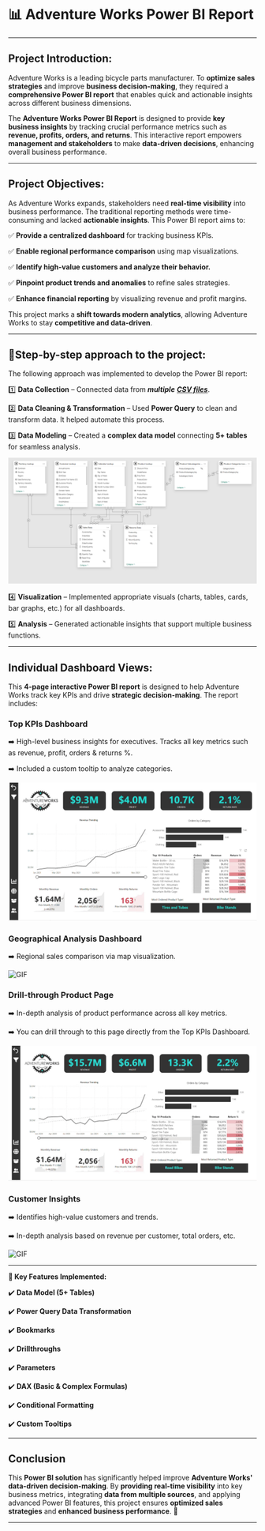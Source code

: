 # 📊 Adventure Works Power BI Report

---

## Project Introduction:
Adventure Works is a leading bicycle parts manufacturer. To **optimize sales strategies** and improve **business decision-making**, they required a **comprehensive Power BI report** that enables quick and actionable insights across different business dimensions.

The **Adventure Works Power BI Report** is designed to provide **key business insights** by tracking crucial performance metrics such as **revenue, profits, orders, and returns**. This interactive report empowers **management and stakeholders** to make **data-driven decisions**, enhancing overall business performance.

---

## Project Objectives:

As Adventure Works expands, stakeholders need **real-time visibility** into business performance. The traditional reporting methods were time-consuming and lacked **actionable insights**. This Power BI report aims to:

✅ **Provide a centralized dashboard** for tracking business KPIs.

✅ **Enable regional performance comparison** using map visualizations.

✅ **Identify high-value customers and analyze their behavior.**

✅ **Pinpoint product trends and anomalies** to refine sales strategies.

✅ **Enhance financial reporting** by visualizing revenue and profit margins.

This project marks a **shift towards modern analytics**, allowing Adventure Works to stay **competitive and data-driven**.

---

## 📌Step-by-step approach to the project:

The following approach was implemented to develop the Power BI report:

1️⃣ **Data Collection** – Connected data from _**multiple** [**CSV files**](https://github.com/ferdinandroshan/Power-BI-Adventure-Works-KPI-Report-Project/tree/main/Raw%20CSV%20Files)_.

2️⃣ **Data Cleaning & Transformation** – Used **Power Query** to clean and transform data. It helped automate this process. 

3️⃣ **Data Modeling** – Created a **complex data model** connecting **5+ tables** for seamless analysis.

![Image](https://github.com/ferdinandroshan/Power-BI-Adventure-Works-KPI-Report-Project/blob/main/Additional%20Files%20&%20Resources/Data%20Model%20-%20Adventure%20Works%20Report.png)

4️⃣ **Visualization** – Implemented appropriate visuals (charts, tables, cards, bar graphs, etc.) for all dashboards.

5️⃣ **Analysis** – Generated actionable insights that support multiple business functions.

---

## Individual Dashboard Views:

This **4-page interactive Power BI report** is designed to help Adventure Works track key KPIs and drive **strategic decision-making**. The report includes:

### **Top KPIs Dashboard**

➡️ High-level business insights for executives. Tracks all key metrics such as revenue, profit, orders & returns %. 

➡️ Included a custom tooltip to analyze categories. 

![GIF](https://github.com/ferdinandroshan/Power-BI-Adventure-Works-KPI-Report-Project/blob/main/Additional%20Files%20%26%20Resources/Top%20KPIs%20Dashboard.gif)

### **Geographical Analysis Dashboard**

➡️ Regional sales comparison via map visualization.

![GIF](https://github.com/ferdinandroshan/Power-BI-Adventure-Works-KPI-Report-Project/blob/main/Additional%20Files%20%26%20Resources/Geographical%20View.gif)

### **Drill-through Product Page** 

➡️ In-depth analysis of product performance across all key metrics. 

➡️ You can drill through to this page directly from the Top KPIs Dashboard. 

![GIF](https://github.com/ferdinandroshan/Power-BI-Adventure-Works-KPI-Report-Project/blob/main/Additional%20Files%20%26%20Resources/Product%20Drill%20Through.gif)

### **Customer Insights**

➡️ Identifies high-value customers and trends.

➡️ In-depth analysis based on revenue per customer, total orders, etc. 

![GIF](https://github.com/ferdinandroshan/Power-BI-Adventure-Works-KPI-Report-Project/blob/main/Additional%20Files%20%26%20Resources/Customer%20View.gif)

---

**📌 Key Features Implemented:**

✔️ **Data Model (5+ Tables)**

✔️ **Power Query Data Transformation**

✔️ **Bookmarks**

✔️ **Drillthroughs**

✔️ **Parameters**

✔️ **DAX (Basic & Complex Formulas)**

✔️ **Conditional Formatting**

✔️ **Custom Tooltips**

---

## Conclusion
This **Power BI solution** has significantly helped improve **Adventure Works' data-driven decision-making**. By **providing real-time visibility** into key business metrics, integrating **data from multiple sources**, and applying advanced Power BI features, this project ensures **optimized sales strategies** and **enhanced business performance**. 🚀

---
